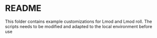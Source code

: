 # README

This folder contains example customizations for Lmod and Lmod roll. The
scripts needs to be modified and adapted to the local environment before use

